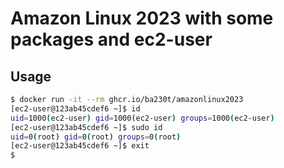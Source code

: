 # Amazon Linux 2023 with some packages and ec2-user

## Usage

```bash
$ docker run -it --rm ghcr.io/ba230t/amazonlinux2023
[ec2-user@123ab45cdef6 ~]$ id
uid=1000(ec2-user) gid=1000(ec2-user) groups=1000(ec2-user)
[ec2-user@123ab45cdef6 ~]$ sudo id
uid=0(root) gid=0(root) groups=0(root)
[ec2-user@123ab45cdef6 ~]$ exit
$
```
